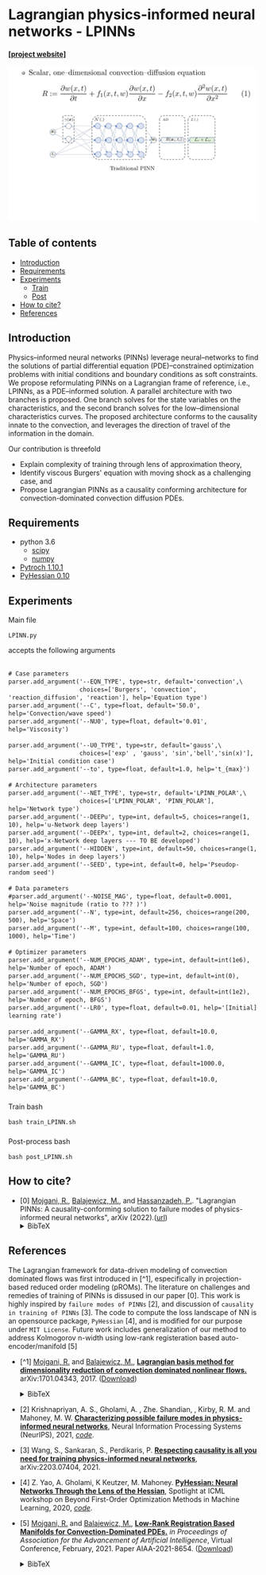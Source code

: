 # Lagrangian physics-informed neural networks - LPINNs

#### [[project website]](http://pedram.rice.edu/team/)
<img src="docs/slides.gif" width="500">

## Table of contents
* [Introduction](#Introduction)
* [Requirements](#Requirements)
* [Experiments](#Experiments)
    * [Train](#train_sh)
    * [Post](#post_sh)
* [How to cite?](#How_to_cite?)
* [References](#References)

## Introduction
<!-- An abstract length introduction 
	to the project -->
Physics–informed neural networks (PINNs) leverage neural–networks to find the solutions of partial differential equation (PDE)–constrained optimization problems with initial conditions and boundary conditions as soft constraints.
We propose reformulating PINNs on a Lagrangian frame of reference, i.e., LPINNs, as a PDE–informed solution. A parallel architecture with two branches is proposed. One branch solves for the state variables on the characteristics, and the second branch solves for the low–dimensional characteristics curves. The proposed architecture conforms to the causality innate to the convection, and leverages the direction of travel of the information in the domain.

Our contribution is threefold
<ul>
<li>Explain complexity of training through lens of approximation theory,</li>
<li>Identify viscous Burgers' equation with moving shock as a challenging case, and </li>
<li>Propose Lagrangian PINNs as a causality conforming architecture for convection-dominated convection diffusion PDEs.</li>
</ul>

## Requirements
<!-- python -->
- python 3.6
	- [scipy](https://pypi.org/project/scipy/)
	- [numpy](https://pypi.org/project/numpy/)
- [Pytroch 1.10.1](https://pytorch.org/blog/pytorch-1.10-released/)
- [PyHessian 0.10](https://github.com/amirgholami/PyHessian/)


## Experiments

Main file
```
LPINN.py 
```
accepts the following arguments 
```

# Case parameters
parser.add_argument('--EQN_TYPE', type=str, default='convection',\
                    choices=['Burgers', 'convection', 'reaction_diffusion', 'reaction'], help='Equation type')
parser.add_argument('--C', type=float, default='50.0', help='Convection/wave speed')
parser.add_argument('--NU0', type=float, default='0.01', help='Viscosity')

parser.add_argument('--U0_TYPE', type=str, default='gauss',\
                    choices=['exp' , 'gauss', 'sin','bell','sin(x)'], help='Initial condition case')
parser.add_argument('--to', type=float, default=1.0, help='t_{max}')
    
# Architecture parameters
parser.add_argument('--NET_TYPE', type=str, default='LPINN_POLAR',\
                    choices=['LPINN_POLAR', 'PINN_POLAR'], help='Network type')
parser.add_argument('--DEEPu', type=int, default=5, choices=range(1, 10), help='u-Network deep layers')
parser.add_argument('--DEEPx', type=int, default=2, choices=range(1, 10), help='x-Network deep layers --- TO BE developed')
parser.add_argument('--HIDDEN', type=int, default=50, choices=range(1, 10), help='Nodes in deep layers')
parser.add_argument('--SEED', type=int, default=0, help='Pseudop-random seed')

# Data parameters
#parser.add_argument('--NOISE_MAG', type=float, default=0.0001, help='Noise magnitude (ratio to ??? )')
parser.add_argument('--N', type=int, default=256, choices=range(200, 500), help='Space')
parser.add_argument('--M', type=int, default=100, choices=range(100, 1000), help='Time')

# Optimizer parameters
parser.add_argument('--NUM_EPOCHS_ADAM', type=int, default=int(1e6), help='Number of epoch, ADAM')
parser.add_argument('--NUM_EPOCHS_SGD', type=int, default=int(0), help='Number of epoch, SGD')
parser.add_argument('--NUM_EPOCHS_BFGS', type=int, default=int(1e2), help='Number of epoch, BFGS')
parser.add_argument('--LR0', type=float, default=0.01, help='[Initial] learning rate')

parser.add_argument('--GAMMA_RX', type=float, default=10.0, help='GAMMA_RX')
parser.add_argument('--GAMMA_RU', type=float, default=1.0, help='GAMMA_RU')
parser.add_argument('--GAMMA_IC', type=float, default=1000.0, help='GAMMA_IC')
parser.add_argument('--GAMMA_BC', type=float, default=10.0, help='GAMMA_BC')
```
### <a name="train_sh?"></a>
Train bash <!-- A [Case 1 Location](./experiments/case1)  -->
```
bash train_LPINN.sh
```

### <a name="post_sh?"></a>
Post-process bash
```
bash post_LPINN.sh
```

## How to cite?<a name="How_to_cite?"></a>
- \[0\] [Mojgani, R.](https://www.rmojgani.com), [Balajewicz, M.](https://scholar.google.com/citations?user=FLg_n08AAAAJ), and [Hassanzadeh, P.](http://pedram.rice.edu/director/). "Lagrangian PINNs: A causality-conforming solution to failure modes of physics-informed neural networks", arXiv (2022).([url](https://doi.org/10.1175/JAS-D-20-0214.1))<details><summary>BibTeX</summary><pre>
@article { Mojgani_arxiv_2022,
      author = {Mojgani, Rambod and Balajewicz, Maciej and Hassanzadeh, Pedram},
      title = {Lagrangian PINNs: A causality-conforming solution to failure modes of physics-informed neural networks},
      journal = {},
      year = 2022,
      month = may,
      publisher = {},
      address = {},
      volume = {},
      number = {},
      doi = {},
      pages= {1-15},
      url = "https://"
}</pre></details>

## References
The Lagrangian framework for data-driven modeling of convection dominated flows was first introduced in [^1], especifically in projection-based reduced order modeling (pROMs). 
The literature on challenges and remedies of training of PINNs is dissused in our paper [0]. 
This work is highly inspired by ``failure modes of PINNs`` [2], and discussion of ``causality in training of PINNs`` [3]. 
The code to compute the loss landscape of NN is an opensource package, ``PyHessian`` [4], and is modified for our purpose under ``MIT License``. 
Future work includes generalization of our method to address Kolmogorov n-width using low-rank registeration based auto-encoder/manifold [5]

- \[^1\] [Mojgani, R.](https://www.rmojgani.com) and [Balajewicz, M.](https://scholar.google.com/citations?user=FLg_n08AAAAJ),
[**Lagrangian basis method for dimensionality reduction of convection dominated nonlinear flows.**](https://arxiv.org/abs/1701.04343)
arXiv:1701.04343, 2017.
([Download](https://arxiv.org/pdf/1701.04343))<details><summary>BibTeX</summary><pre>
@article{Mojgani_arxiv_2017,
	author={Mojgani, Rambod and Balajewicz, Maciej},
	title={Lagrangian basis method for dimensionality reduction of convection dominated nonlinear flows},
	journal={arXiv preprint arXiv:1701.04343},
	archivePrefix="arXiv",
	eprint={1701.04343},
	year=2017,
}</pre></details>


- \[2\] Krishnapriyan, A. S., Gholami, A. , Zhe. Shandian, , Kirby, R. M. and Mahoney, M. W. [**Characterizing possible failure modes in physics-informed neural networks**](https://openreview.net/forum?id=a2Gr9gNFD-J),  Neural Information Processing Systems (NeurIPS), 2021, [*code*](https://github.com/a1k12/characterizing-pinns-failure-modes).


- \[3\] Wang, S., Sankaran, S., Perdikaris, P. [**Respecting causality is all you need for training physics-informed neural networks**](https://arxiv.org/abs/2203.07404),  arXiv:2203.07404, 2021.


- \[4\] Z. Yao, A. Gholami, K Keutzer, M. Mahoney. [**PyHessian: Neural Networks Through the Lens of the Hessian**](https://arxiv.org/abs/1912.07145), Spotlight at ICML workshop on Beyond First-Order Optimization Methods in Machine Learning, 2020, [*code*](https://github.com/amirgholami/PyHessian).

- \[5\] [Mojgani, R.](https://www.rmojgani.com) and [Balajewicz, M.](https://scholar.google.com/citations?user=FLg_n08AAAAJ),
[**Low-Rank Registration Based Manifolds for Convection-Dominated PDEs.**](https://ojs.aaai.org/index.php/AAAI/article/view/16116)
_in Proceedings of Association for the Advancement of Artificial Intelligence_, Virtual Conference, February, 2021. Paper AIAA-2021-8654.
([Download](https://ojs.aaai.org/index.php/AAAI/article/view/16116/15923))<details><summary>BibTeX</summary><pre>@article{Mojgani_AAAI_2021, 
	title={Low-Rank Registration Based Manifolds for Convection-Dominated {PDE}s},
	volume={35}, 
	url={https://ojs.aaai.org/index.php/AAAI/article/view/16116}, 
	number={1}, 
	journal={Proceedings of the AAAI Conference on Artificial Intelligence},
	author={Mojgani, Rambod and Balajewicz, Maciej}, 
	year=2021, 
	month=may, 
	pages={399-407},
}</pre></details>

